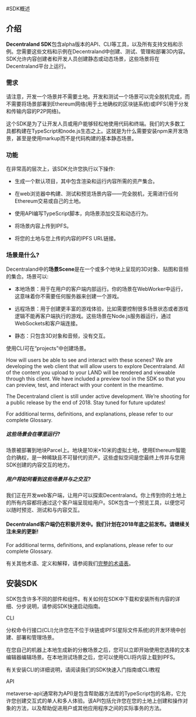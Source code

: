 #SDK概述

## 介绍

**Decentraland SDK**包含alpha版本的API、CLI等工具，以及所有支持文档和示例。您需要这些文档和示例在Decentraland中创建、测试、管理和部署3D内容。SDK允许内容创建者和开发人员创建静态或动态场景，这些场景将在Decentraland平台上运行。


### 需求

请注意，开发一个场景并不需要土地。开发和测试一个场景可以完全脱机完成，而不需要将场景部署到Ethereum网络(用于土地确权的区块链系统)或IPFS(用于分发和传输内容的P2P网络)。

这个SDK是为了让开发人员或用户能够轻松地使用代码和终端。我们的大多数工具都构建在TypeScript和node.js生态之上。这就是为什么需要安装npm来开发场景，甚至是使用markup而不是代码构建的基本静态场景。


### 功能

在非常高的层次上，该SDK允许您执行以下操作:


* 生成一个默认项目，其中包含渲染和运行内容所需的资产集合。

* 在web浏览器中构建、测试和预览场景内容——完全脱机，无需进行任何Ethereum交易或自己的土地。

* 使用API编写TypeScript脚本，向场景添加交互和动态行为。

* 将场景内容上传到IPFS。

* 将您的土地与您上传的内容的IPFS URL链接。

### 场景是什么?

Decentraland中的**场景Scene**是在一个或多个地块上呈现的3D对象、贴图和音频的集合。场景可以:

* 本地场景：用于在用户的客户端内部运行。你的场景在WebWorker中运行，这意味着你不需要任何服务器来创建一个游戏。

* 远程场景：用于创建更丰富的游戏体验，比如需要控制很多场景状态或者游戏逻辑不能再客户端执行的游戏。这些场景在Node.js服务器运行，通过WebSockets和客户端连接。

* 静态：只包含3D对象和音频，没有交互。

使用CLI可在“projects”中创建场景。

How will users be able to see and interact with these scenes?
We are developing the web client that will allow users to explore Decentraland. All of the content you upload to your LAND will be rendered and viewable through this client. We have included a preview tool in the SDK so that you can preview, test, and interact with your content in the meantime.

The Decentraland client is still under active development. We’re shooting for a public release by the end of 2018. Stay tuned for future updates!

For additional terms, definitions, and explanations, please refer to our complete Glossary.


##### 这些场景会在哪里运行?

场景被部署到地块Parcel上。地块是10米×10米的虚拟土地，使用Ethereum智能合约确权，是一种稀缺且不可替代的资产。这些虚拟空间是您最终上传并与您用SDK创建的内容交互的地方。

##### 用户将如何看到这些场景并与之交互?

我们正在开发web客户端，让用户可以探索Decentraland。你上传到你的土地上的所有内容都将通过这个客户端呈现给用户。SDK包含一个预览工具，以便您可以随时预览、测试和与内容交互。


#### Decentraland客户端仍在积极开发中。我们计划在2018年底之前发布。请继续关注未来的更新!

For additional terms, definitions, and explanations, please refer to our complete Glossary.

有关其他术语、定义和解释，请参阅我们[完整的术语表](https://docs.decentraland.org/decentraland/glossary/)。

## 安装SDK

SDK包含许多不同的部件和组件。有关如何在SDK中下载和安装所有内容的详细、分步说明，请参阅SDK快速启动指南。


CLI

分权命令行接口(CLI)允许您在不位于块链或IPFS(星际文件系统)的开发环境中创建、部署和管理场景。


在您自己的机器上本地生成新的分散场景之后，您可以立即开始使用您选择的文本编辑器编辑场景。在本地测试场景之后，您可以使用CLI将内容上载到IPFS。


有关安装CLI的详细说明，请阅读我们的SDK快速入门指南或CLI教程


API

metaverse-api(通常称为API)是包含帮助器方法库的TypeScript包的名称，它允许您创建交互式的单人和多人体验。该API包括允许您在您的土地上创建和操作对象的方法，以及帮助促进用户或其他应用程序之间的实际事务的方法。